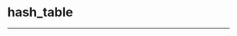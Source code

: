 # hash_table
-----------------------------------------------------------------------------------------------------------------------------------------------------------
